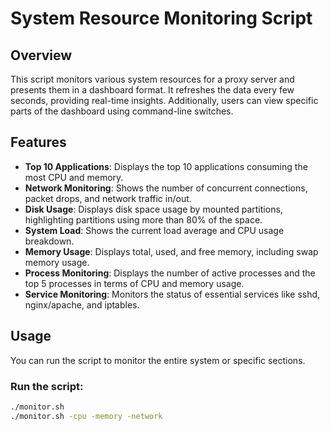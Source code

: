# System Resource Monitoring Script

## Overview
This script monitors various system resources for a proxy server and presents them in a dashboard format. It refreshes the data every few seconds, providing real-time insights. Additionally, users can view specific parts of the dashboard using command-line switches.

## Features
- **Top 10 Applications**: Displays the top 10 applications consuming the most CPU and memory.
- **Network Monitoring**: Shows the number of concurrent connections, packet drops, and network traffic in/out.
- **Disk Usage**: Displays disk space usage by mounted partitions, highlighting partitions using more than 80% of the space.
- **System Load**: Shows the current load average and CPU usage breakdown.
- **Memory Usage**: Displays total, used, and free memory, including swap memory usage.
- **Process Monitoring**: Displays the number of active processes and the top 5 processes in terms of CPU and memory usage.
- **Service Monitoring**: Monitors the status of essential services like sshd, nginx/apache, and iptables.

## Usage
You can run the script to monitor the entire system or specific sections.

### Run the script:
```bash
./monitor.sh
./monitor.sh -cpu -memory -network

